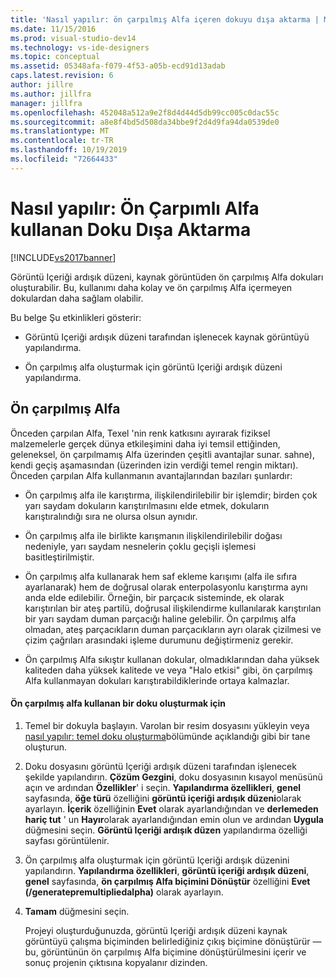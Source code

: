 ```yaml
---
title: 'Nasıl yapılır: ön çarpılmış Alfa içeren dokuyu dışa aktarma | Microsoft Docs'
ms.date: 11/15/2016
ms.prod: visual-studio-dev14
ms.technology: vs-ide-designers
ms.topic: conceptual
ms.assetid: 05348afa-f079-4f53-a05b-ecd91d13adab
caps.latest.revision: 6
author: jillre
ms.author: jillfra
manager: jillfra
ms.openlocfilehash: 452048a512a9e2f8d4d44d5db99cc005c0dac55c
ms.sourcegitcommit: a8e8f4bd5d508da34bbe9f2d4d9fa94da0539de0
ms.translationtype: MT
ms.contentlocale: tr-TR
ms.lasthandoff: 10/19/2019
ms.locfileid: "72664433"
---
```

# <a name="how-to-export-a-texture-that-has-premultiplied-alpha"></a>Nasıl yapılır: Ön Çarpımlı Alfa kullanan Doku Dışa Aktarma
[!INCLUDE[vs2017banner](../includes/vs2017banner.md)]

Görüntü Içeriği ardışık düzeni, kaynak görüntüden ön çarpılmış Alfa dokuları oluşturabilir. Bu, kullanımı daha kolay ve ön çarpılmış Alfa içermeyen dokulardan daha sağlam olabilir.

 Bu belge Şu etkinlikleri gösterir:

- Görüntü Içeriği ardışık düzeni tarafından işlenecek kaynak görüntüyü yapılandırma.

- Ön çarpılmış alfa oluşturmak için görüntü Içeriği ardışık düzeni yapılandırma.

## <a name="premultiplied-alpha"></a>Ön çarpılmış Alfa
 Önceden çarpılan Alfa, Texel 'nin renk katkısını ayırarak fiziksel malzemelerle gerçek dünya etkileşimini daha iyi temsil ettiğinden, geleneksel, ön çarpılmamış Alfa üzerinden çeşitli avantajlar sunar. sahne), kendi geçiş aşamasından (üzerinden izin verdiği temel rengin miktarı). Önceden çarpılan Alfa kullanmanın avantajlarından bazıları şunlardır:

- Ön çarpılmış alfa ile karıştırma, ilişkilendirilebilir bir işlemdir; birden çok yarı saydam dokuların karıştırılmasını elde etmek, dokuların karıştıralındığı sıra ne olursa olsun aynıdır.

- Ön çarpılmış alfa ile birlikte karışmanın ilişkilendirilebilir doğası nedeniyle, yarı saydam nesnelerin çoklu geçişli işlemesi basitleştirilmiştir.

- Ön çarpılmış alfa kullanarak hem saf ekleme karışımı (alfa ile sıfıra ayarlanarak) hem de doğrusal olarak enterpolasyonlu karıştırma aynı anda elde edilebilir. Örneğin, bir parçacık sisteminde, ek olarak karıştırılan bir ateş partilü, doğrusal ilişkilendirme kullanılarak karıştırılan bir yarı saydam duman parçacığı haline gelebilir. Ön çarpılmış alfa olmadan, ateş parçacıkların duman parçacıkların ayrı olarak çizilmesi ve çizim çağrıları arasındaki işleme durumunu değiştirmeniz gerekir.

- Ön çarpılmış Alfa sıkıştır kullanan dokular, olmadıklarından daha yüksek kaliteden daha yüksek kalitede ve veya "Halo etkisi" gibi, ön çarpılmış Alfa kullanmayan dokuları karıştırabildiklerinde ortaya kalmazlar.

#### <a name="to-create-a-texture-that-uses-premultiplied-alpha"></a>Ön çarpılmış alfa kullanan bir doku oluşturmak için

1. Temel bir dokuyla başlayın. Varolan bir resim dosyasını yükleyin veya [nasıl yapılır: temel doku oluşturma](../designers/how-to-create-a-basic-texture.md)bölümünde açıklandığı gibi bir tane oluşturun.

2. Doku dosyasını görüntü Içeriği ardışık düzeni tarafından işlenecek şekilde yapılandırın. **Çözüm Gezgini**, doku dosyasının kısayol menüsünü açın ve ardından **Özellikler**' i seçin. **Yapılandırma özellikleri**, **genel** sayfasında, **öğe türü** özelliğini **görüntü içeriği ardışık düzeni**olarak ayarlayın. **İçerik** özelliğinin **Evet** olarak ayarlandığından ve **derlemeden hariç tut** ' un **Hayır**olarak ayarlandığından emin olun ve ardından **Uygula** düğmesini seçin. **Görüntü Içeriği ardışık düzen** yapılandırma özelliği sayfası görüntülenir.

3. Ön çarpılmış alfa oluşturmak için görüntü Içeriği ardışık düzenini yapılandırın. **Yapılandırma özellikleri**, **görüntü içeriği ardışık düzeni**, **genel** sayfasında, **ön çarpılmış Alfa biçimini Dönüştür** özelliğini **Evet (/generatepremultipliedalpha)** olarak ayarlayın.

4. **Tamam** düğmesini seçin.

   Projeyi oluşturduğunuzda, görüntü Içeriği ardışık düzeni kaynak görüntüyü çalışma biçiminden belirlediğiniz çıkış biçimine dönüştürür — bu, görüntünün ön çarpılmış Alfa biçimine dönüştürülmesini içerir ve sonuç projenin çıktısına kopyalanır dizinden.
